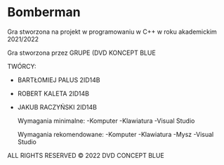 # Bomberman
Gra stworzona na projekt w programowaniu w C++ w roku akademickim 2021/2022

Gra stworzona przez GRUPE (DVD KONCEPT BLUE

TWÓRCY:
- BARTŁOMIEJ PALUS 2ID14B 
- ROBERT KALETA 2ID14B
- JAKUB RACZYŃSKI 2ID14B

  Wymagania minimalne: 
-Komputer
-Klawiatura
-Visual Studio

  Wymagania rekomendowane: 
-Komputer
-Klawiatura
-Mysz
-Visual Studio

ALL RIGHTS RESERVED © 2022 DVD CONCEPT BLUE 


